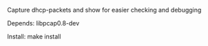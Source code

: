 Capture dhcp-packets and show for easier checking and debugging

Depends: libpcap0.8-dev

Install: make install
